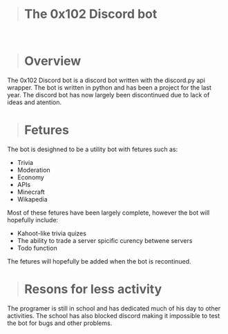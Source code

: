 ># The 0x102 Discord bot

<br>

># Overview

The 0x102 Discord bot is a discord bot written with the discord.py api wrapper. The bot is written in python and has been a project for the last year. The discord bot has now largely been discontinued due to lack of ideas and atention.

># Fetures

The bot is desighned to be a utility bot with fetures such as:
 * Trivia
 * Moderation
 * Economy
 * APIs
 * Minecraft
 * Wikapedia

Most of these fetures have been largely complete, however the bot will hopefully include:
 * Kahoot-like trivia quizes
 * The ability to trade a server spicific curency betwene servers
 * Todo function

The fetures will hopefully be added when the bot is recontinued.

># Resons for less activity

The programer is still in school and has dedicated much of his day to other activities. The school has also blocked discord making it impossible to test the bot for bugs and other problems.
